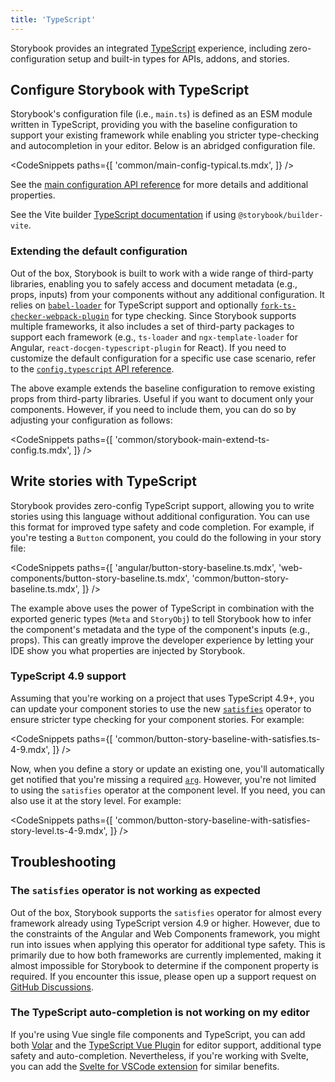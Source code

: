 ```yaml
---
title: 'TypeScript'
---
```


Storybook provides an integrated [TypeScript](https://www.typescriptlang.org/) experience, including zero-configuration setup and built-in types for APIs, addons, and stories.

## Configure Storybook with TypeScript

Storybook's configuration file (i.e., `main.ts`) is defined as an ESM module written in TypeScript, providing you with the baseline configuration to support your existing framework while enabling you stricter type-checking and autocompletion in your editor. Below is an abridged configuration file.

<CodeSnippets
paths={[
'common/main-config-typical.ts.mdx',
]}
/>

See the [main configuration API reference](../api/main-config) for more details and additional properties.

<Callout variant="info" icon="💡">

See the Vite builder [TypeScript documentation](https://github.com/storybookjs/builder-vite#typescript) if using `@storybook/builder-vite`.

</Callout>

### Extending the default configuration

Out of the box, Storybook is built to work with a wide range of third-party libraries, enabling you to safely access and document metadata (e.g., props, inputs) from your components without any additional configuration. It relies on [`babel-loader`](https://webpack.js.org/loaders/babel-loader/) for TypeScript support and optionally [`fork-ts-checker-webpack-plugin`](https://github.com/TypeStrong/fork-ts-checker-webpack-plugin/blob/v4.1.6/README.md#options) for type checking. Since Storybook supports multiple frameworks, it also includes a set of third-party packages to support each framework (e.g., `ts-loader` and `ngx-template-loader` for Angular, `react-docgen-typescript-plugin` for React). If you need to customize the default configuration for a specific use case scenario, refer to the [`config.typescript` API reference](../api/main-config-typescript.md).

The above example extends the baseline configuration to remove existing props from third-party libraries. Useful if you want to document only your components. However, if you need to include them, you can do so by adjusting your configuration as follows:

<CodeSnippets
paths={[
'common/storybook-main-extend-ts-config.ts.mdx',
]}
/>

## Write stories with TypeScript

Storybook provides zero-config TypeScript support, allowing you to write stories using this language without additional configuration. You can use this format for improved type safety and code completion. For example, if you're testing a `Button` component, you could do the following in your story file:

<CodeSnippets
paths={[
'angular/button-story-baseline.ts.mdx',
'web-components/button-story-baseline.ts.mdx',
'common/button-story-baseline.ts.mdx',
]}
/>

The example above uses the power of TypeScript in combination with the exported generic types (`Meta` and `StoryObj`) to tell Storybook how to infer the component's metadata and the type of the component's inputs (e.g., props). This can greatly improve the developer experience by letting your IDE show you what properties are injected by Storybook.

### TypeScript 4.9 support

Assuming that you're working on a project that uses TypeScript 4.9+, you can update your component stories to use the new [`satisfies`](https://www.typescriptlang.org/docs/handbook/release-notes/typescript-4-9.html) operator to ensure stricter type checking for your component stories. For example:

<CodeSnippets
paths={[
'common/button-story-baseline-with-satisfies.ts-4-9.mdx',
]}
/>

Now, when you define a story or update an existing one, you'll automatically get notified that you're missing a required [`arg`](../writing-stories/args). However, you're not limited to using the `satisfies` operator at the component level. If you need, you can also use it at the story level. For example:

<CodeSnippets
paths={[
'common/button-story-baseline-with-satisfies-story-level.ts-4-9.mdx',
]}
/>

## Troubleshooting

### The `satisfies` operator is not working as expected

Out of the box, Storybook supports the `satisfies` operator for almost every framework already using TypeScript version 4.9 or higher. However, due to the constraints of the Angular and Web Components framework, you might run into issues when applying this operator for additional type safety. This is primarily due to how both frameworks are currently implemented, making it almost impossible for Storybook to determine if the component property is required. If you encounter this issue, please open up a support request on [GitHub Discussions](https://github.com/storybookjs/storybook/discussions/new?category=help).

### The TypeScript auto-completion is not working on my editor

If you're using Vue single file components and TypeScript, you can add both [Volar](https://marketplace.visualstudio.com/items?itemName=Vue.volar) and the [TypeScript Vue Plugin](https://marketplace.visualstudio.com/items?itemName=Vue.vscode-typescript-vue-plugin) for editor support, additional type safety and auto-completion. Nevertheless, if you're working with Svelte, you can add the [Svelte for VSCode extension](https://marketplace.visualstudio.com/items?itemName=svelte.svelte-vscode) for similar benefits.
